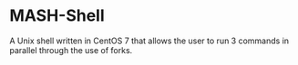 # MASH-Shell
A Unix shell written in CentOS 7 that allows the user to run 3 commands in parallel through the use of forks.
